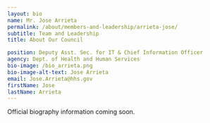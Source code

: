```yaml
---
layout: bio
name: Mr. Jose Arrieta
permalink: /about/members-and-leadership/arrieta-jose/
subtitle: Team and Leadership
title: About Our Council

position: Deputy Asst. Sec. for IT & Chief Information Officer
agency: Dept. of Health and Human Services
bio-image: /bio_arrieta.png
bio-image-alt-text: Jose Arrieta
email: Jose.Arrieta@hhs.gov
firstName: Jose
lastName: Arrieta
---
```


Official biography information coming soon.
